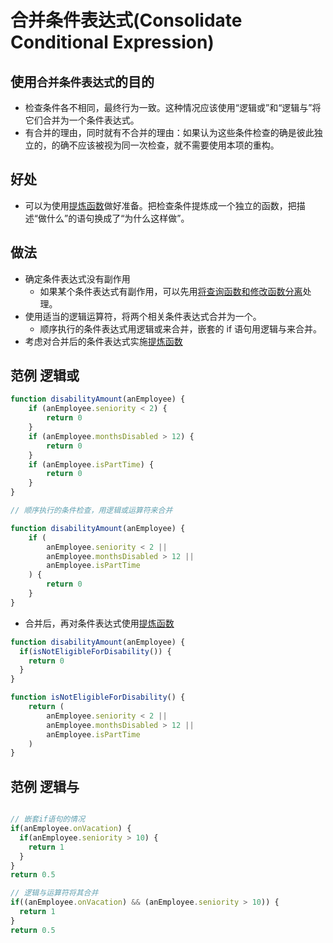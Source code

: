 # 合并条件表达式(Consolidate Conditional Expression)

## 使用`合并条件表达式`的目的

- 检查条件各不相同，最终行为一致。这种情况应该使用“逻辑或”和“逻辑与”将它们合并为一个条件表达式。
- 有合并的理由，同时就有不合并的理由：如果认为这些条件检查的确是彼此独立的，的确不应该被视为同一次检查，就不需要使用本项的重构。

## 好处

- 可以为使用[提炼函数](refactoring/first/extractFunction)做好准备。把检查条件提炼成一个独立的函数，把描述“做什么”的语句换成了“为什么这样做”。

## 做法

- 确定条件表达式没有副作用
  - 如果某个条件表达式有副作用，可以先用[将查询函数和修改函数分离](refactoring/api/sqfm)处理。
- 使用适当的逻辑运算符，将两个相关条件表达式合并为一个。
  - 顺序执行的条件表达式用逻辑或来合并，嵌套的 if 语句用逻辑与来合并。
- 考虑对合并后的条件表达式实施[提炼函数](refactoring/first/extractFunction)

## 范例 逻辑或

```js
function disabilityAmount(anEmployee) {
	if (anEmployee.seniority < 2) {
		return 0
	}
	if (anEmployee.monthsDisabled > 12) {
		return 0
	}
	if (anEmployee.isPartTime) {
		return 0
	}
}

// 顺序执行的条件检查，用逻辑或运算符来合并

function disabilityAmount(anEmployee) {
	if (
		anEmployee.seniority < 2 ||
		anEmployee.monthsDisabled > 12 ||
		anEmployee.isPartTime
	) {
		return 0
	}
}
```

- 合并后，再对条件表达式使用[提炼函数](refactoring/first/extractFunction)

```js
function disabilityAmount(anEmployee) {
  if(isNotEligibleForDisability()) {
    return 0
  }
}

function isNotEligibleForDisability() {
	return (
		anEmployee.seniority < 2 ||
		anEmployee.monthsDisabled > 12 ||
		anEmployee.isPartTime
	)
}
```

## 范例 逻辑与

```js

// 嵌套if语句的情况
if(anEmployee.onVacation) {
  if(anEmployee.seniority > 10) {
    return 1
  }
}
return 0.5

// 逻辑与运算符将其合并
if((anEmployee.onVacation) && (anEmployee.seniority > 10)) {
  return 1
}
return 0.5

```